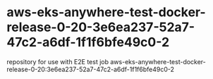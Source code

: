 # aws-eks-anywhere-test-docker-release-0-20-3e6ea237-52a7-47c2-a6df-1f1f6bfe49c0-2
repository for use with E2E test job aws-eks-anywhere-test-docker-release-0-20:3e6ea237-52a7-47c2-a6df-1f1f6bfe49c0-2
